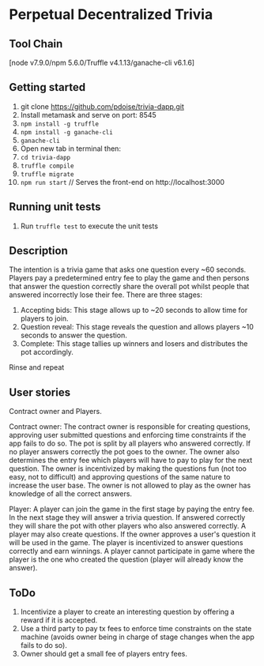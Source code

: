 # Perpetual Decentralized Trivia
## Tool Chain 
[node v7.9.0/npm 5.6.0/Truffle v4.1.13/ganache-cli v6.1.6]

## Getting started
1. git clone https://github.com/pdoise/trivia-dapp.git
1. Install metamask and serve on port: 8545
1. ```npm install -g truffle```
1. ```npm install -g ganache-cli```
1. ```ganache-cli```
1. Open new tab in terminal then:
1. ```cd trivia-dapp```
1. ```truffle compile```
1. ```truffle migrate```
1. ```npm run start```
// Serves the front-end on http://localhost:3000

## Running unit tests
  1. Run `truffle test` to execute the unit tests
  
## Description
The intention is a trivia game that asks one question every ~60 seconds. Players pay a predetermined entry fee to play the game and then persons that answer the question correctly share the overall pot whilst people that answered incorrectly lose their fee. There are three stages:
1. Accepting bids: This stage allows up to ~20 seconds to allow time for players to join.
2. Question reveal: This stage reveals the question and allows players ~10 seconds to answer the question.
3. Complete: This stage tallies up winners and losers and distributes the pot accordingly.

Rinse and repeat

## User stories
Contract owner and Players.

Contract owner: The contract owner is responsible for creating questions, approving user submitted questions and enforcing time constraints if the app fails to do so. 
The pot is split by all players who answered correctly. If no player answers correctly the pot goes to the owner.
The owner also determines the entry fee which players will have to pay to play for the next question.
The owner is incentivized by making the questions fun (not too easy, not to difficult) and approving questions of the same nature to increase the user base.
The owner is not allowed to play as the owner has knowledge of all the correct answers.

Player: A player can join the game in the first stage by paying the entry fee. In the next stage they will answer a trivia question.
If answered correctly they will share the pot with other players who also answered correctly. A player may also create questions.
If the owner approves a user's question it will be used in the game. The player is incentivized to answer questions correctly and earn winnings.
A player cannot participate in game where the player is the one who created the question (player will already know the answer).

## ToDo
1. Incentivize a player to create an interesting question by offering a reward if it is accepted.
2. Use a third party to pay tx fees to enforce time constraints on the state machine (avoids owner being in charge of stage changes when the app fails to do so).
3. Owner should get a small fee of players entry fees.
